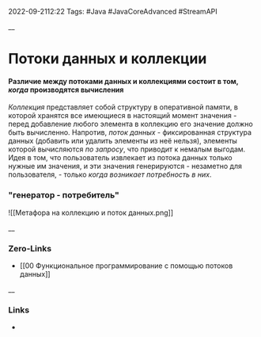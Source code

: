 2022-09-2112:22
Tags: #Java #JavaCoreAdvanced #StreamAPI 

__
# Потоки данных и коллекции
#### Различие между потоками данных и коллекциями состоит в том, *когда* производятся вычисления
*Коллекция* представляет собой структуру в оперативной памяти, в которой хранятся все имеющиеся в настоящий момент значения - перед добавление любого элемента в коллекцию его значение должно быть вычисленно. 
Напротив, *поток данных* - фиксированная структура данных (добавить или удалить элементы из неё нельзя), элементы которой вычисляются *по запросу*, что приводит к немалым выгодам. Идея в том, что пользователь извлекает из потока данных только нужные им значения, и эти значения генерируются - незаметно для пользователя, - только *когда возникает потребность в них*. 
### "генератор - потребитель" 
![[Метафора на коллекцию и поток данных.png]]


__
### Zero-Links
- [[00 Функциональное программирование с помощью потоков данных]]

__
### Links
- 

